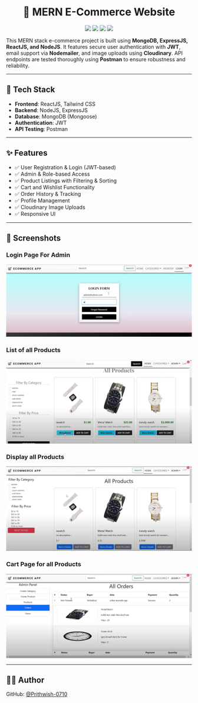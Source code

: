<h1 align="center">🛒 MERN E-Commerce Website </h1>

<p align="center">
  <img src="https://img.shields.io/badge/Current%20Version-1.0.0-brightgreen">
  <img src="https://img.shields.io/badge/Made%20in-React-blue">
  <img src="https://img.shields.io/badge/License-GPL%20v3-yellow">
  <img src="https://img.shields.io/badge/Run%20Tests-passing-brightgreen">
</p>


This MERN stack e-commerce project is built using **MongoDB, ExpressJS, ReactJS, and NodeJS**. It features secure user authentication with **JWT**, email support via **Nodemailer**, and image uploads using **Cloudinary**. API endpoints are tested thoroughly using **Postman** to ensure robustness and reliability.

---

## 🚀 Tech Stack

- **Frontend**: ReactJS, Tailwind CSS
- **Backend**: NodeJS, ExpressJS
- **Database**: MongoDB (Mongoose)
- **Authentication**: JWT
- **API Testing**: Postman

---

## ✨ Features

- ✅ User Registration & Login (JWT-based)
- ✅ Admin & Role-based Access
- ✅ Product Listings with Filtering & Sorting
- ✅ Cart and Wishlist Functionality
- ✅ Order History & Tracking
- ✅ Profile Management
- ✅ Cloudinary Image Uploads
- ✅ Responsive UI

---

## 📸 Screenshots

### Login Page For Admin  
![image alt](https://github.com/Prithwish-0710/MernStack_Project/blob/52a598ea484eb6d0d48a22587633d4f58fef02f2/Login%20Page%20for%20Admin.png)

### List of all Products  
![image alt](https://github.com/Prithwish-0710/MernStack_Project/blob/a442912db4db5f0ffb62e88b40cee6f089e9a3d8/List%20of%20all%20Products.png)

### Display all Products
![image alt](https://github.com/Prithwish-0710/MernStack_Project/blob/c962181bfdc5bf74da29b1834e346d1fb66bed27/Products%20Display%20Page%20for%20Users.png)

### Cart Page for all Products
![image alt](https://github.com/Prithwish-0710/MernStack_Project/blob/2588d9f09f2fe010891ee9f89d203acc1dc1b083/Cart%20Page%20for%20all%20Ordered%20Products.png)


---

## 🧑‍💻 Author

GitHub: [@Prithwish-0710](https://github.com/Prithwish-0710)
